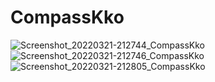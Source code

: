 # CompassKko
![Screenshot_20220321-212744_CompassKko](https://user-images.githubusercontent.com/52685277/159262501-74603666-1e02-46b2-bb50-b6892cf4ad11.jpg)
![Screenshot_20220321-212746_CompassKko](https://user-images.githubusercontent.com/52685277/159262512-0ae7a4df-2154-41f3-88f2-42b6400f16c5.jpg)
![Screenshot_20220321-212805_CompassKko](https://user-images.githubusercontent.com/52685277/159262514-c664c36e-e305-4434-a070-cfbc714f0d14.jpg)
